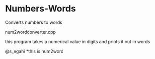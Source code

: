 # Numbers-Words
Converts numbers to words

num2wordconverter.cpp

this program takes a numerical value in digits and prints it out in words

@s_egahi
*this is num2word
